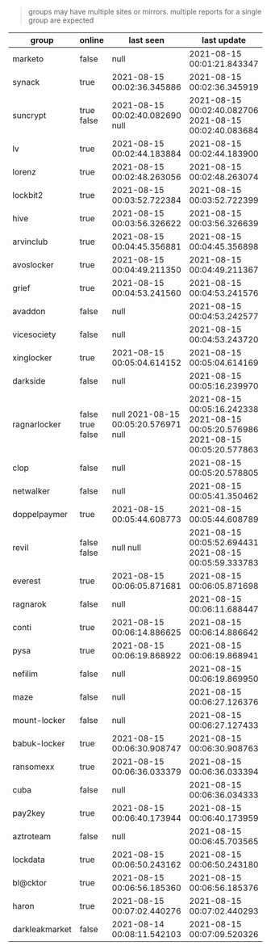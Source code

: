 > groups may have multiple sites or mirrors. multiple reports for a single group are expected

| group | online | last seen  | last update |
|-------|--------|------------|-------------|
| marketo | false | null | 2021-08-15 00:01:21.843347 |
| synack | true | 2021-08-15 00:02:36.345886 | 2021-08-15 00:02:36.345919 |
| suncrypt | true false | 2021-08-15 00:02:40.082690 null | 2021-08-15 00:02:40.082706 2021-08-15 00:02:40.083684 |
| lv | true | 2021-08-15 00:02:44.183884 | 2021-08-15 00:02:44.183900 |
| lorenz | true | 2021-08-15 00:02:48.263056 | 2021-08-15 00:02:48.263074 |
| lockbit2 | true | 2021-08-15 00:03:52.722384 | 2021-08-15 00:03:52.722399 |
| hive | true | 2021-08-15 00:03:56.326622 | 2021-08-15 00:03:56.326639 |
| arvinclub | true | 2021-08-15 00:04:45.356881 | 2021-08-15 00:04:45.356898 |
| avoslocker | true | 2021-08-15 00:04:49.211350 | 2021-08-15 00:04:49.211367 |
| grief | true | 2021-08-15 00:04:53.241560 | 2021-08-15 00:04:53.241576 |
| avaddon | false | null | 2021-08-15 00:04:53.242577 |
| vicesociety | false | null | 2021-08-15 00:04:53.243720 |
| xinglocker | true | 2021-08-15 00:05:04.614152 | 2021-08-15 00:05:04.614169 |
| darkside | false | null | 2021-08-15 00:05:16.239970 |
| ragnarlocker | false true false | null 2021-08-15 00:05:20.576971 null | 2021-08-15 00:05:16.242338 2021-08-15 00:05:20.576986 2021-08-15 00:05:20.577863 |
| clop | false | null | 2021-08-15 00:05:20.578805 |
| netwalker | false | null | 2021-08-15 00:05:41.350462 |
| doppelpaymer | true | 2021-08-15 00:05:44.608773 | 2021-08-15 00:05:44.608789 |
| revil | false false | null null | 2021-08-15 00:05:52.694431 2021-08-15 00:05:59.333783 |
| everest | true | 2021-08-15 00:06:05.871681 | 2021-08-15 00:06:05.871698 |
| ragnarok | false | null | 2021-08-15 00:06:11.688447 |
| conti | true | 2021-08-15 00:06:14.886625 | 2021-08-15 00:06:14.886642 |
| pysa | true | 2021-08-15 00:06:19.868922 | 2021-08-15 00:06:19.868941 |
| nefilim | false | null | 2021-08-15 00:06:19.869950 |
| maze | false | null | 2021-08-15 00:06:27.126376 |
| mount-locker | false | null | 2021-08-15 00:06:27.127433 |
| babuk-locker | true | 2021-08-15 00:06:30.908747 | 2021-08-15 00:06:30.908763 |
| ransomexx | true | 2021-08-15 00:06:36.033379 | 2021-08-15 00:06:36.033394 |
| cuba | false | null | 2021-08-15 00:06:36.034333 |
| pay2key | true | 2021-08-15 00:06:40.173944 | 2021-08-15 00:06:40.173959 |
| aztroteam | false | null | 2021-08-15 00:06:45.703565 |
| lockdata | true | 2021-08-15 00:06:50.243162 | 2021-08-15 00:06:50.243180 |
| bl@cktor | true | 2021-08-15 00:06:56.185360 | 2021-08-15 00:06:56.185376 |
| haron | true | 2021-08-15 00:07:02.440276 | 2021-08-15 00:07:02.440293 |
| darkleakmarket | false | 2021-08-14 00:08:11.542103 | 2021-08-15 00:07:09.520326 |
